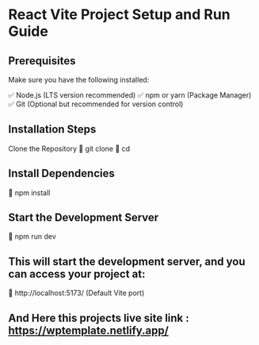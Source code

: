 # React Vite Project Setup and Run Guide

## Prerequisites
Make sure you have the following installed:

✅ Node.js (LTS version recommended)
✅ npm or yarn (Package Manager)
✅ Git (Optional but recommended for version control)

## Installation Steps
Clone the Repository
🔹 git clone <your-repository-url>
🔹 cd <your-project-folder>

## Install Dependencies
🔹 npm install

## Start the Development Server
🔹 npm run dev

## This will start the development server, and you can access your project at:
🔹 http://localhost:5173/ (Default Vite port)

## And Here this projects live site link : https://wptemplate.netlify.app/
